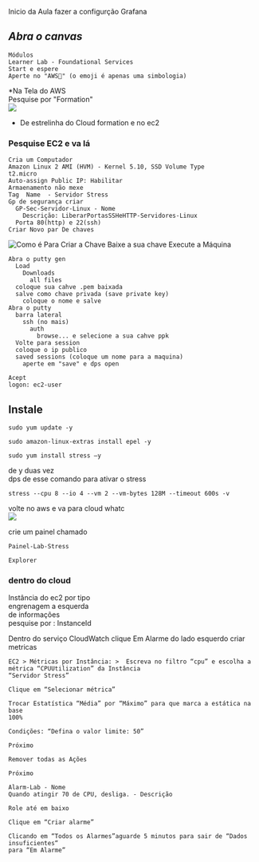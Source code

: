 Inicio da Aula fazer a configurção Grafana


## *Abra o canvas*
~~~
Módulos
Learner Lab - Foundational Services
Start e espere
Aperte no "AWS🤢" (o emoji é apenas uma simbologia)
~~~

*Na Tela do AWS              
Pesquise por "Formation"              
![](https://github.com/raulrsoares/aulas-lemos/blob/main/Imagens/Image01.PNG)              

* De estrelinha do Cloud formation e no ec2                

### Pesquise EC2 e va lá
~~~
Cria um Computador
Amazon Linux 2 AMI (HVM) - Kernel 5.10, SSD Volume Type
t2.micro
Auto-assign Public IP: Habilitar           
Armaenamento não mexe
Tag  Name  - Servidor Stress
Gp de segurança criar
  GP-Sec-Servidor-Linux - Nome
    Descrição: LiberarPortasSSHeHTTP-Servidores-Linux
  Porta 80(http) e 22(ssh)
Criar Novo par De chaves
~~~
  ![Como é Para Criar a Chave](https://github.com/raulrsoares/aulas-lemos/blob/main/Imagens/Image02.PNG)
Baixe a sua chave
Execute a Máquina
~~~
Abra o putty gen 
  Load
    Downloads
      all files
  coloque sua cahve .pem baixada
  salve como chave privada (save private key)
    coloque o nome e salve 
Abra o putty
  barra lateral 
    ssh (no mais)
      auth
        browse... e selecione a sua cahve ppk
  Volte para session
  coloque o ip publico
  saved sessions (coloque um nome para a maquina)
    aperte em "save" e dps open

Acept
logon: ec2-user
~~~

## Instale
~~~
sudo yum update -y
~~~
~~~
sudo amazon-linux-extras install epel -y
~~~ 
~~~
sudo yum install stress –y
~~~
de y duas vez             
dps de esse comando para ativar o stress
~~~
stress --cpu 8 --io 4 --vm 2 --vm-bytes 128M --timeout 600s -v
~~~
volte no aws e va para cloud whatc      
![](https://github.com/raulrsoares/aulas-lemos/blob/main/Imagens/Image03.PNG)

crie um painel 
chamado
~~~
Painel-Lab-Stress
~~~
~~~
Explorer
~~~
### dentro do cloud
Instância do ec2 por tipo        
engrenagem a esquerda        
de informações          
pesquise por : InstanceId        

Dentro do serviço CloudWatch clique Em Alarme do lado esquerdo
criar metricas         


~~~
EC2 > Métricas por Instância: >  Escreva no filtro “cpu” e escolha a métrica “CPUUtilization” da Instância
“Servidor Stress”

Clique em “Selecionar métrica”

Trocar Estatística “Média” por “Máximo” para que marca a estática na base
100%

Condições: “Defina o valor limite: 50”

Próximo
~~~

~~~
Remover todas as Ações

Próximo
~~~

~~~
Alarm-Lab - Nome
Quando atingir 70 de CPU, desliga. - Descrição
~~~

~~~
Role até em baixo

Clique em “Criar alarme”
~~~

~~~
Clicando em “Todos os Alarmes”aguarde 5 minutos para sair de “Dados insuficientes“
para “Em Alarme”
~~~ 

